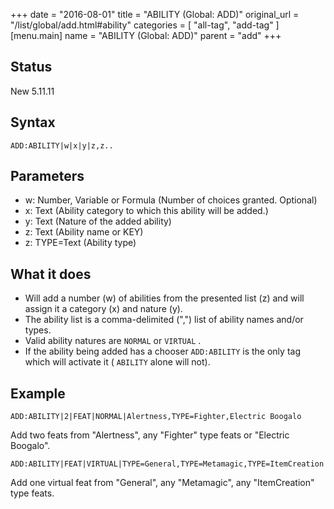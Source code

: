 +++
date = "2016-08-01"
title = "ABILITY (Global: ADD)"
original_url = "/list/global/add.html#ability"
categories = [ "all-tag", "add-tag" ]
[menu.main]
    name = "ABILITY (Global: ADD)"
    parent = "add"
+++

## Status

New 5.11.11

## Syntax

`ADD:ABILITY|w|x|y|z,z..`

## Parameters

-   w: Number, Variable or Formula (Number of
    choices granted. Optional)
-   x: Text (Ability category to which this ability
    will be added.)
-   y: Text (Nature of the added ability)
-   z: Text (Ability name or KEY)
-   z: TYPE=Text (Ability type)



What it does
------------

-   Will add a number (w) of abilities from the presented list (z) and
    will assign it a category (x) and nature (y).
-   The ability list is a comma-delimited (",") list of ability names
    and/or types.
-   Valid ability natures are `NORMAL` or `VIRTUAL` .
-   If the ability being added has a chooser `ADD:ABILITY` is the only
    tag which will activate it ( `ABILITY` alone will not).

Example
-------

`ADD:ABILITY|2|FEAT|NORMAL|Alertness,TYPE=Fighter,Electric Boogalo`

Add two feats from "Alertness", any "Fighter" type feats or "Electric
Boogalo".

`ADD:ABILITY|FEAT|VIRTUAL|TYPE=General,TYPE=Metamagic,TYPE=ItemCreation`

Add one virtual feat from "General", any "Metamagic", any "ItemCreation"
type feats.

